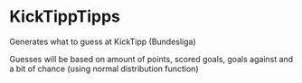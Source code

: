 # KickTippTipps

Generates what to guess at KickTipp (Bundesliga)

Guesses will be based on amount of points, scored goals, goals against and a bit of chance (using normal distribution function)
